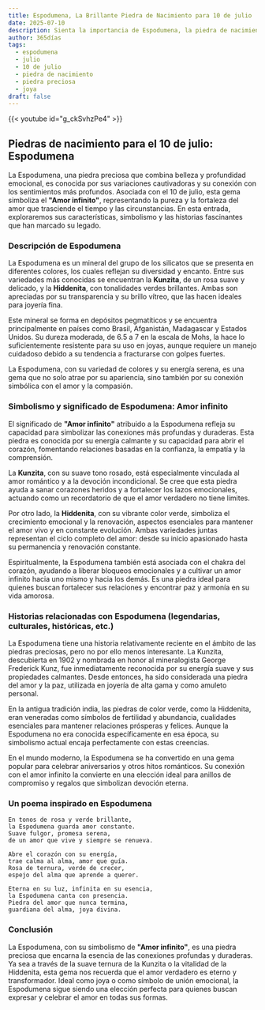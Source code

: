 ```yaml
---
title: Espodumena, La Brillante Piedra de Nacimiento para 10 de julio
date: 2025-07-10
description: Sienta la importancia de Espodumena, la piedra de nacimiento de 10 de julio que simboliza Amor infinito. Deje que su belleza y significado iluminen su día.
author: 365días
tags:
  - espodumena
  - julio
  - 10 de julio
  - piedra de nacimiento
  - piedra preciosa
  - joya
draft: false
---
```


{{< youtube id="g_ckSvhzPe4" >}}

## Piedras de nacimiento para el 10 de julio: Espodumena

La Espodumena, una piedra preciosa que combina belleza y profundidad emocional, es conocida por sus variaciones cautivadoras y su conexión con los sentimientos más profundos. Asociada con el 10 de julio, esta gema simboliza el **"Amor infinito"**, representando la pureza y la fortaleza del amor que trasciende el tiempo y las circunstancias. En esta entrada, exploraremos sus características, simbolismo y las historias fascinantes que han marcado su legado.

### Descripción de Espodumena

La Espodumena es un mineral del grupo de los silicatos que se presenta en diferentes colores, los cuales reflejan su diversidad y encanto. Entre sus variedades más conocidas se encuentran la **Kunzita**, de un rosa suave y delicado, y la **Hiddenita**, con tonalidades verdes brillantes. Ambas son apreciadas por su transparencia y su brillo vítreo, que las hacen ideales para joyería fina.

Este mineral se forma en depósitos pegmatíticos y se encuentra principalmente en países como Brasil, Afganistán, Madagascar y Estados Unidos. Su dureza moderada, de 6.5 a 7 en la escala de Mohs, la hace lo suficientemente resistente para su uso en joyas, aunque requiere un manejo cuidadoso debido a su tendencia a fracturarse con golpes fuertes.

La Espodumena, con su variedad de colores y su energía serena, es una gema que no solo atrae por su apariencia, sino también por su conexión simbólica con el amor y la compasión.

### Simbolismo y significado de Espodumena: Amor infinito

El significado de **"Amor infinito"** atribuido a la Espodumena refleja su capacidad para simbolizar las conexiones más profundas y duraderas. Esta piedra es conocida por su energía calmante y su capacidad para abrir el corazón, fomentando relaciones basadas en la confianza, la empatía y la comprensión.

La **Kunzita**, con su suave tono rosado, está especialmente vinculada al amor romántico y a la devoción incondicional. Se cree que esta piedra ayuda a sanar corazones heridos y a fortalecer los lazos emocionales, actuando como un recordatorio de que el amor verdadero no tiene límites.

Por otro lado, la **Hiddenita**, con su vibrante color verde, simboliza el crecimiento emocional y la renovación, aspectos esenciales para mantener el amor vivo y en constante evolución. Ambas variedades juntas representan el ciclo completo del amor: desde su inicio apasionado hasta su permanencia y renovación constante.

Espiritualmente, la Espodumena también está asociada con el chakra del corazón, ayudando a liberar bloqueos emocionales y a cultivar un amor infinito hacia uno mismo y hacia los demás. Es una piedra ideal para quienes buscan fortalecer sus relaciones y encontrar paz y armonía en su vida amorosa.

### Historias relacionadas con Espodumena (legendarias, culturales, históricas, etc.)

La Espodumena tiene una historia relativamente reciente en el ámbito de las piedras preciosas, pero no por ello menos interesante. La Kunzita, descubierta en 1902 y nombrada en honor al mineralogista George Frederick Kunz, fue inmediatamente reconocida por su energía suave y sus propiedades calmantes. Desde entonces, ha sido considerada una piedra del amor y la paz, utilizada en joyería de alta gama y como amuleto personal.

En la antigua tradición india, las piedras de color verde, como la Hiddenita, eran veneradas como símbolos de fertilidad y abundancia, cualidades esenciales para mantener relaciones prósperas y felices. Aunque la Espodumena no era conocida específicamente en esa época, su simbolismo actual encaja perfectamente con estas creencias.

En el mundo moderno, la Espodumena se ha convertido en una gema popular para celebrar aniversarios y otros hitos románticos. Su conexión con el amor infinito la convierte en una elección ideal para anillos de compromiso y regalos que simbolizan devoción eterna.

### Un poema inspirado en Espodumena

```
En tonos de rosa y verde brillante,  
la Espodumena guarda amor constante.  
Suave fulgor, promesa serena,  
de un amor que vive y siempre se renueva.  

Abre el corazón con su energía,  
trae calma al alma, amor que guía.  
Rosa de ternura, verde de crecer,  
espejo del alma que aprende a querer.  

Eterna en su luz, infinita en su esencia,  
la Espodumena canta con presencia.  
Piedra del amor que nunca termina,  
guardiana del alma, joya divina.  
```

### Conclusión

La Espodumena, con su simbolismo de **"Amor infinito"**, es una piedra preciosa que encarna la esencia de las conexiones profundas y duraderas. Ya sea a través de la suave ternura de la Kunzita o la vitalidad de la Hiddenita, esta gema nos recuerda que el amor verdadero es eterno y transformador. Ideal como joya o como símbolo de unión emocional, la Espodumena sigue siendo una elección perfecta para quienes buscan expresar y celebrar el amor en todas sus formas.